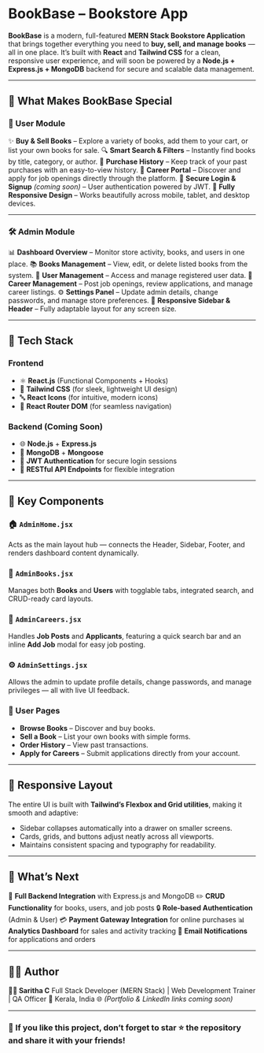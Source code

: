 
#  BookBase – Bookstore App

**BookBase** is a modern, full-featured **MERN Stack Bookstore Application** that brings together everything you need to **buy, sell, and manage books** — all in one place.
It’s built with **React** and **Tailwind CSS** for a clean, responsive user experience, and will soon be powered by a **Node.js + Express.js + MongoDB** backend for secure and scalable data management.

---

## 🚀 What Makes BookBase Special

### 👤 User Module

✨ **Buy & Sell Books** – Explore a variety of books, add them to your cart, or list your own books for sale.
🔍 **Smart Search & Filters** – Instantly find books by title, category, or author.
🧾 **Purchase History** – Keep track of your past purchases with an easy-to-view history.
💼 **Career Portal** – Discover and apply for job openings directly through the platform.
🔐 **Secure Login & Signup** *(coming soon)* – User authentication powered by JWT.
📱 **Fully Responsive Design** – Works beautifully across mobile, tablet, and desktop devices.

---

### 🛠️ Admin Module

📊 **Dashboard Overview** – Monitor store activity, books, and users in one place.
📚 **Books Management** – View, edit, or delete listed books from the system.
👥 **User Management** – Access and manage registered user data.
💼 **Career Management** – Post job openings, review applications, and manage career listings.
⚙️ **Settings Panel** – Update admin details, change passwords, and manage store preferences.
📱 **Responsive Sidebar & Header** – Fully adaptable layout for any screen size.

---

## 🧰 Tech Stack

### Frontend

* ⚛️ **React.js** (Functional Components + Hooks)
* 🎨 **Tailwind CSS** (for sleek, lightweight UI design)
* 🔤 **React Icons** (for intuitive, modern icons)
* 🔁 **React Router DOM** (for seamless navigation)

### Backend (Coming Soon)

* 🌐 **Node.js** + **Express.js**
* 💾 **MongoDB** + **Mongoose**
* 🔐 **JWT Authentication** for secure login sessions
* 🧩 **RESTful API Endpoints** for flexible integration

---

## 🧩 Key Components

### 🏠 `AdminHome.jsx`

Acts as the main layout hub — connects the Header, Sidebar, Footer, and renders dashboard content dynamically.

### 📖 `AdminBooks.jsx`

Manages both **Books** and **Users** with togglable tabs, integrated search, and CRUD-ready card layouts.

### 💼 `AdminCareers.jsx`

Handles **Job Posts** and **Applicants**, featuring a quick search bar and an inline **Add Job** modal for easy job posting.

### ⚙️ `AdminSettings.jsx`

Allows the admin to update profile details, change passwords, and manage privileges — all with live UI feedback.

### 👥 User Pages

* **Browse Books** – Discover and buy books.
* **Sell a Book** – List your own books with simple forms.
* **Order History** – View past transactions.
* **Apply for Careers** – Submit applications directly from your account.

---

## 📱 Responsive Layout

The entire UI is built with **Tailwind’s Flexbox and Grid utilities**, making it smooth and adaptive:

* Sidebar collapses automatically into a drawer on smaller screens.
* Cards, grids, and buttons adjust neatly across all viewports.
* Maintains consistent spacing and typography for readability.

---

## 🧠 What’s Next

🚀 **Full Backend Integration** with Express.js and MongoDB
✏️ **CRUD Functionality** for books, users, and job posts
🔒 **Role-based Authentication** (Admin & User)
💳 **Payment Gateway Integration** for online purchases
📊 **Analytics Dashboard** for sales and activity tracking
📧 **Email Notifications** for applications and orders

---

## 🧑‍💻 Author

**👩‍💻 Saritha C**
Full Stack Developer (MERN Stack) | Web Development Trainer | QA Officer
📍 Kerala, India
🌐 *(Portfolio & LinkedIn links coming soon)*

---

### 🌟 If you like this project, don’t forget to **star ⭐ the repository** and share it with your friends!

